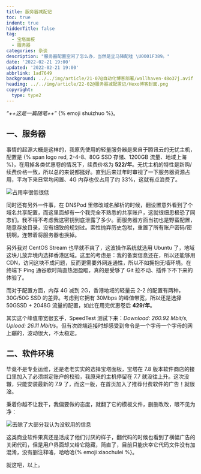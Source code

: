 ```yaml
---
title: 服务器减配记
toc: true
indent: true
hiddenTitle: false
tag:
  - 宝塔面板
  - 服务器
categories: 杂谈
description: "服务器配置空闲了怎么办，当然是立马降配哇 \U0001F389。"
date: '2022-02-21 19:00'
updated: '2022-02-21 19:00'
abbrlink: 1ad7649
background: ../../img/article/21-07@自动化博客部署/wallhaven-48o37j.avif
headimg: ../../img/article/22-02@服务器减配置记/Hexo博客封面.png
copyright:
  type: type2
---
```


*“++这是一篇随笔++”* {% emoji shuizhuo %}。

## 一、服务器

事情的起源大概是这样的，我原先使用的轻量服务器是来自于腾讯云的无忧主机，配置是 {% span logo  red, 2-4-8、80G SSD 存储、1200GB 流量、地域上海 %}，在用掉各类优惠卷的情况下，续费价格为 **522/年**。无忧主机的特性是新购/续费价格一致，所以总的来说都挺好。直到后来过年时审视了一下服务器资源占用，平均下来日常均闲置、4G 内存也仅占用了约 33%，这就有点浪费了。

![占用率很低很低](../../img/article/22-02@服务器减配置记/image-20220221194411787.png)

同时还有另外一件事，在 DNSPod 里修改域名解析的时候，翻设置意外看到了个域名共享配置，而这里面却有一个我完全不熟悉的共享账户，这就很细思极恐了同志们。我不得不考虑我这密钥到底泄露了多少。而服务器方面当初也是野蛮配置，随意存放目录，没有细致的规划过。索性抛弃历史包袱，重置了所有账户密码/密钥啊，连带着将服务器也换掉。

另外我对 CentOS Stream 也早就不爽了，这波操作系统就选用 Ubuntu 了，地域这块儿放弃境内选择香港区域。这里的考虑是：我的备案信息还在，所以还能够用 CDN，访问这块不成问题，反而更需要外网连通性，所以不如拥抱无墙环境。在终端下 Ping 通谷歌时简直热泪盈眶，真的是受够了 Git 拉不动、插件下不下来的体验了。

而对于配置方面，内存 4G 减到 2G，香港地域的轻量云 2-2 的配置有两种，30G/50G SSD 的差异。考虑到它拥有 30Mbps 的峰值带宽，所以还是选择 50GSSD + 2048G 流量的配置，如此在用完优惠卷后 **429/年**。

其实这个峰值带宽很玄乎，SpeedTest 测试下来：*Download: 260.92 Mbit/s, Upload: 26.11 Mbit/s*。但有次终端连接时却感受到命令是一个字母一个字母的网上蹦的，波动很大，不太稳定。

## 二、软件环境

毕竟不是专业运维，还是老老实实的选择宝塔面板，宝塔在 7.8 版本软件商店的接口里加入了必须绑定账户的校验，我原来的主机停留在 7.7 就没往上升。这次没辙，只能安装最新的 7.9 了，而这一版，在首页加入了推荐付费软件的广告！就很淦。

秉着你越不让我干，我偏要做的态度，就翻了它的模板文件，删删改改，眼不见为净：

![去除了大部分我认为没软用的信息](../../img/article/22-02@服务器减配置记/image-20220221201548961.png)

这类商业软件果真还是活成了他们讨厌的样子，翻代码的时候也看到了横幅广告的关闭代码，但是用户界面却又给它隐藏，简直了，目前只能庆幸它代码文件没有加混淆，没有删注释咯，哈哈哈{% emoji xiaochulei %}。

就这吧，以上。
